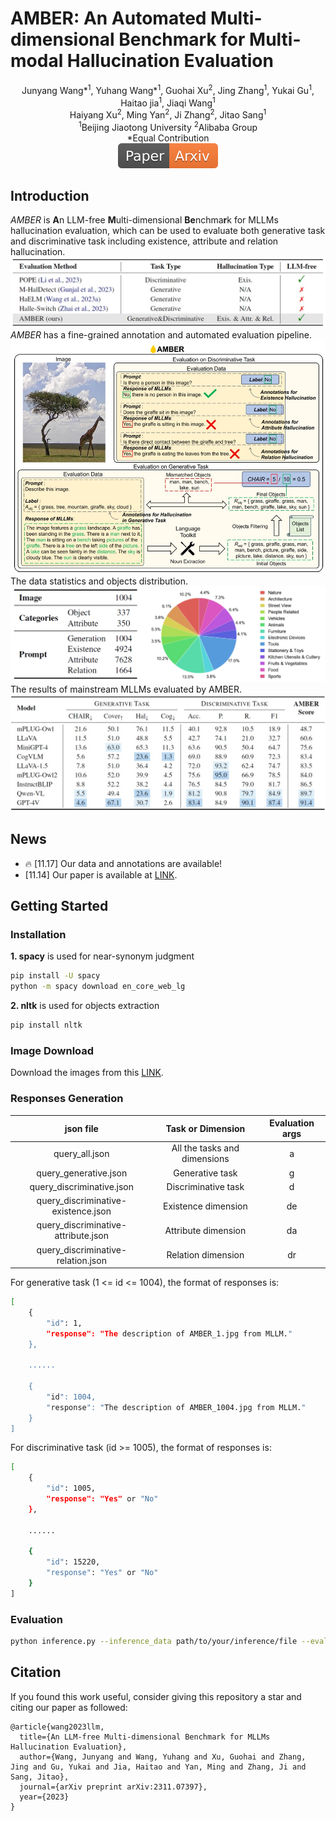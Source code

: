 # AMBER: An Automated Multi-dimensional Benchmark for Multi-modal  Hallucination Evaluation
<div align="center">
Junyang Wang*<sup>1</sup>, Yuhang Wang*<sup>1</sup>, Guohai Xu<sup>2</sup>, Jing Zhang<sup>1</sup>, Yukai Gu<sup>1</sup>, Haitao jia<sup>1</sup>, Jiaqi Wang<sup>1</sup>
</div>
<div align="center">
Haiyang Xu<sup>2</sup>, Ming Yan<sup>2</sup>, Ji Zhang<sup>2</sup>, Jitao Sang<sup>1</sup>
</div>
<div align="center">
<sup>1</sup>Beijing Jiaotong University    <sup>2</sup>Alibaba Group
</div>
<div align="center">
*Equal Contribution
</div>
<div align="center">
    <a href="https://arxiv.org/abs/2311.07397"><img src="README_File/Paper-Arxiv-orange.svg" ></a>
</div>

## Introduction
*AMBER* is **A**n LLM-free **M**ulti-dimensional **Be**nchma**r**k for MLLMs hallucination evaluation, which can be used to evaluate both generative task and discriminative task including existence, attribute and relation hallucination.
![](README_File/comparison.jpg?v=1&type=image)
*AMBER* has a fine-grained annotation and automated evaluation pipeline.
![](README_File/intro.jpg?v=1&type=image)
The data statistics and objects distribution.
![](README_File/statistics.jpg?v=1&type=image)
The results of mainstream MLLMs evaluated by AMBER.
![](README_File/result.jpg?v=1&type=image)

## News
* 🔥 [11.17] Our data and annotations are available!
* [11.14] Our paper is available at [LINK](https://arxiv.org/abs/2311.07397).

## Getting Started

### Installation

**1. spacy** is used for near-synonym judgment
```bash
pip install -U spacy
python -m spacy download en_core_web_lg
```
**2. nltk** is used for objects extraction
```bash
pip install nltk
```

### Image Download

Download the images from this [LINK](https://drive.google.com/file/d/1MaCHgtupcZUjf007anNl4_MV0o4DjXvl/view?usp=sharing).

### Responses Generation
|  json file   | Task or Dimension   | Evaluation args | 
|:-------:|:-------:|:-------:|
|query_all.json| All the tasks and dimensions | a |
|query_generative.json| Generative task | g |
|query_discriminative.json| Discriminative task | d |
|query_discriminative-existence.json| Existence dimension | de |
|query_discriminative-attribute.json| Attribute dimension | da |
|query_discriminative-relation.json| Relation dimension | dr |

For generative task (1 <= id <= 1004), the format of responses is:
```bash
[
	{
		"id": 1,
		"response": "The description of AMBER_1.jpg from MLLM."
	},
	
	......
	
	{
		"id": 1004,
		"response": "The description of AMBER_1004.jpg from MLLM."
	}
]
```

For discriminative task (id >= 1005), the format of responses is:
```bash
[
	{
		"id": 1005,
		"response": "Yes" or "No"
	},
	
	......
	
	{
		"id": 15220,
		"response": "Yes" or "No"
	}
]
```

### Evaluation
```bash
python inference.py --inference_data path/to/your/inference/file --evaluation_type {Evaluation args}
```

## Citation
If you found this work useful, consider giving this repository a star and citing our paper as followed:
```
@article{wang2023llm,
  title={An LLM-free Multi-dimensional Benchmark for MLLMs Hallucination Evaluation},
  author={Wang, Junyang and Wang, Yuhang and Xu, Guohai and Zhang, Jing and Gu, Yukai and Jia, Haitao and Yan, Ming and Zhang, Ji and Sang, Jitao},
  journal={arXiv preprint arXiv:2311.07397},
  year={2023}
}
```
